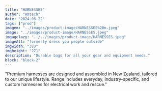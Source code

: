 ```yaml
---
title: "HARNESSES"
author: "Amtech"
date: "2024-06-22"
tags: ["prod"]
imagem: "../images/product-image/HARNESSES%20m.jpeg"
image: "../images/product-image/HARNESSES.jpeg"
imgagelazy: "../../images/product-image/HARNESSES.jpeg"
imageAlt: "formerly dress you people outside"
imgwidth: "380"
imgheight: "271"
description: "Durable bags for all your gear and equipment needs."
block: "block-2"
---
```


"Premium harnesses are designed and assembled in New Zealand,
tailored to our unique lifestyle. Range includes everyday, industry-specific,
and custom harnesses for electrical work and rescue."

